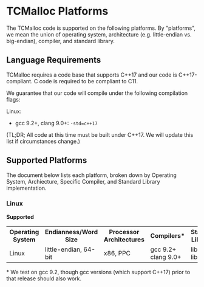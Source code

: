 # TCMalloc Platforms

The TCMalloc code is supported on the following platforms. By "platforms",
we mean the union of operating system, architecture (e.g. little-endian vs.
big-endian), compiler, and standard library.

## Language Requirements

TCMalloc requires a code base that supports C++17 and our code is
C++17-compliant. C code is required to be compliant to C11.

We guarantee that our code will compile under the following compilation flags:

Linux:

* gcc 9.2+, clang 9.0+: `-std=c++17`

(TL;DR; All code at this time must be built under C++17. We will update this
list if circumstances change.)

## Supported Platforms

The document below lists each platform, broken down by Operating System,
Archiecture, Specific Compiler, and Standard Library implementation.

### Linux

**Supported**

<table width="80%">
  <col width="360">
  <col width="120">
  <tbody>
    <tr>
      <th>Operating System</th>
      <th>Endianness/Word Size</th>
      <th>Processor Architectures</th>
      <th>Compilers*</th>
      <th>Standard Libraries</th>
    </tr>
    <tr>
      <td>Linux</td>
      <td>little-endian, 64-bit</td>
      <td>x86, PPC</td>
      <td>gcc 9.2+<br/>clang 9.0+</td>
      <td>libstdc++<br/>libc++</td>
    </tr>
  </tbody>
</table>

\* We test on gcc 9.2, though gcc versions (which support C++17) prior to that
release should also work.
